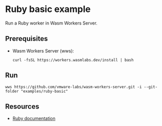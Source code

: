 # Ruby basic example

Run a Ruby worker in Wasm Workers Server.

## Prerequisites

* Wasm Workers Server (wws):

  ```shell-session
  curl -fsSL https://workers.wasmlabs.dev/install | bash
  ```

## Run

```shell-session
wws https://github.com/vmware-labs/wasm-workers-server.git -i --git-folder "examples/ruby-basic"
```

## Resources

* [Ruby documentation](https://workers.wasmlabs.dev/docs/languages/ruby)
